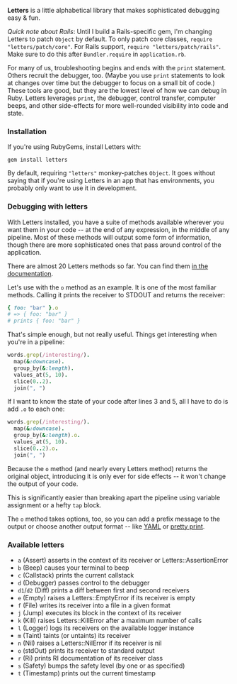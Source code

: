 **Letters** is a little alphabetical library that makes sophisticated debugging easy &amp; fun.

*Quick note about Rails*: Until I build a Rails-specific gem, I'm changing Letters to patch `Object` by default. To only patch core classes, `require "letters/patch/core"`. For Rails support, `require "letters/patch/rails"`. Make sure to do this after `Bundler.require` in `application.rb`. 

For many of us, troubleshooting begins and ends with the `print` statement. Others recruit the debugger, too. (Maybe you use `print` statements to look at changes over time but the debugger to focus on a small bit of code.) These tools are good, but they are the lowest level of how we can debug in Ruby. Letters leverages `print`, the debugger, control transfer, computer beeps, and other side-effects for more well-rounded visibility into code and state.

### Installation ###

If you're using RubyGems, install Letters with:

    gem install letters

By default, requiring `"letters"` monkey-patches `Object`. It goes without saying that if you're using Letters in an app that has environments, you probably only want to use it in development.

### Debugging with letters ###

With Letters installed, you have a suite of methods available wherever you want them in your code -- at the end of any expression, in the middle of any pipeline. Most of these methods will output some form of information, though there are more sophisticated ones that pass around control of the application.

There are almost 20 Letters methods so far. You can find them [in the documentation](http://lettersrb.com/api).

Let's use with the `o` method as an example. It is one of the most familiar methods. Calling it prints the receiver to STDOUT and returns the receiver:

```ruby
{ foo: "bar" }.o 
# => { foo: "bar" }
# prints { foo: "bar" }
```

That's simple enough, but not really useful. Things get interesting when you're in a pipeline:

```ruby
words.grep(/interesting/).
  map(&:downcase).
  group_by(&:length).
  values_at(5, 10).
  slice(0..2).
  join(", ")
```   

If I want to know the state of your code after lines 3 and 5, all I have to do is add `.o` to each one:

```ruby
words.grep(/interesting/).
  map(&:downcase).
  group_by(&:length).o.
  values_at(5, 10).
  slice(0..2).o.
  join(", ")
```

Because the `o` method (and nearly every Letters method) returns the original object, introducing it is only ever for side effects -- it won't change the output of your code.

This is significantly easier than breaking apart the pipeline using variable assignment or a hefty `tap` block.

The `o` method takes options, too, so you can add a prefix message to the output or choose another output format -- like [YAML]() or [pretty print]().

### Available letters

- `a` (Assert)       asserts in the context of its receiver or Letters::AssertionError
- `b` (Beep)         causes your terminal to beep
- `c` (Callstack)    prints the current callstack
- `d` (Debugger)     passes control to the debugger
- `d1`/`d2` (Diff)   prints a diff between first and second receivers
- `e` (Empty)        raises a Letters::EmptyError if its receiver is empty
- `f` (File)         writes its receiver into a file in a given format
- `j` (Jump)         executes its block in the context of its receiver
- `k` (Kill)         raises Letters::KillError after a maximum number of calls
- `l` (Logger)       logs its receivers on the available logger instance
- `m` (Taint)        taints (or untaints) its receiver
- `n` (Nil)          raises a Letters::NilError if its receiver is nil
- `o` (stdOut)       prints its receiver to standard output
- `r` (Ri)           prints RI documentation of its receiver class
- `s` (Safety)       bumps the safety level (by one or as specified)
- `t` (Timestamp)    prints out the current timestamp
